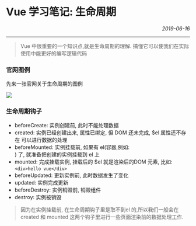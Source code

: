 # Vue 学习笔记: 生命周期
<p align="right">
<em> 2019-06-16 </em>
</p>

-------

> Vue 中很重要的一个知识点,就是生命周期的理解. 搞懂它可以使我们在实际使用中能更好的编写逻辑代码


### 官网图例

先来一张官网关于生命周期的图例

![](http://ww1.sinaimg.cn/large/6b65559dgy1g43xag1r02j20xc2cft9s.jpg)

### 生命周期钩子

- beforeCreate: 实例创建前, 此时不能处理数据
- created: 实例已经创建出来, 属性已绑定, 但 DOM 还未完成, $el 属性还不存在 可以进行数据的处理
- beforeMounted: 实例挂载前, 如果有 el(容器,例如:<div id="app"></div>) 了, 就准备把创建的实例挂载到 el 上
- mounted: 完成挂载实例, 挂载后的 $el 就是渲染后的DOM 元素, 比如: `<div>hello vue</div>`
- beforeUpdated: 更新实例前, 此时数据发生了变化
- updated: 实例完成更新
- beforeDestroy: 实例销毁前, 销毁组件
- destroy: 实例被销毁

> 因为在实例挂载前, 在生命周期钩子里是取不到el 的,所以我们一般会在 created 和 mounted 这两个钩子里进行一些页面渲染前的数据处理工作.


